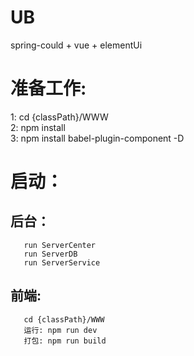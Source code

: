 # UB
spring-could + vue + elementUi

# 准备工作:  
   1: cd {classPath}/WWW  
   2: npm install  
   3: npm install babel-plugin-component -D

# 启动：  
   ## 后台：  
       run ServerCenter
       run ServerDB
       run ServerService  
   ## 前端:  
       cd {classPath}/WWW  
       运行: npm run dev  
       打包: npm run build
   